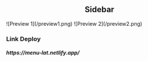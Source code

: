 <h2 align="center">Sidebar</h2>
![Preview 1](/preview1.png)
![Preview 2](/preview2.png)
<h3>Link Deploy</h3>
<h5>https://menu-lat.netlify.app/</h5>
